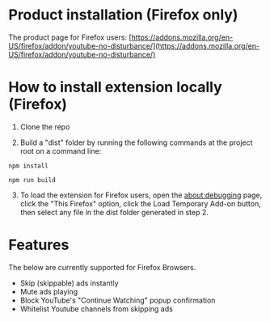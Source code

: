 # Product installation (Firefox only)
The product page for Firefox users: [https://addons.mozilla.org/en-US/firefox/addon/youtube-no-disturbance/](https://addons.mozilla.org/en-US/firefox/addon/youtube-no-disturbance/)

# How to install extension locally (Firefox)
1. Clone the repo

2. Build a "dist" folder by running the following commands at the project root on a command line:
```
npm install
``` 
```
npm run build
``` 
3. To load the extension for Firefox users, open the [about:debugging](about:debugging) page, click the "This Firefox" option, click the Load Temporary Add-on button, then select any file in the dist folder generated in step 2.

# Features
The below are currently supported for Firefox  Browsers.
* Skip (skippable) ads instantly
* Mute ads playing
* Block YouTube's "Continue Watching" popup confirmation
* Whitelist Youtube channels from skipping ads